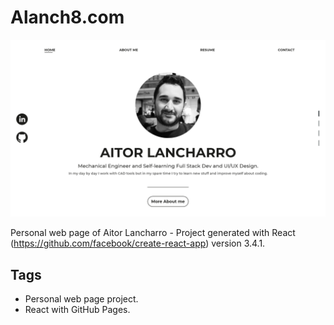 # Alanch8.com
![](./public/alanch8.com.png)

Personal web page of Aitor Lancharro - Project generated with React (https://github.com/facebook/create-react-app) version 3.4.1.

## Tags

- Personal web page project.
- React with GitHub Pages.
